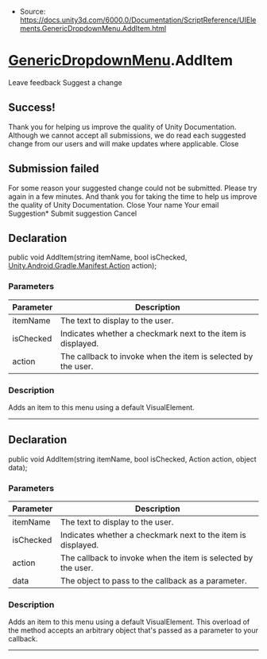 * Source: https://docs.unity3d.com/6000.0/Documentation/ScriptReference/UIElements.GenericDropdownMenu.AddItem.html

#  [GenericDropdownMenu](https://docs.unity3d.com/6000.0/Documentation/ScriptReference/UIElements.GenericDropdownMenu.html).AddItem
Leave feedback
Suggest a change
## Success!
Thank you for helping us improve the quality of Unity Documentation. Although we cannot accept all submissions, we do read each suggested change from our users and will make updates where applicable.
Close
## Submission failed
For some reason your suggested change could not be submitted. Please <a>try again</a> in a few minutes. And thank you for taking the time to help us improve the quality of Unity Documentation.
Close
Your name Your email Suggestion* Submit suggestion
Cancel
## Declaration
public void AddItem(string itemName, bool isChecked, [Unity.Android.Gradle.Manifest.Action](https://docs.unity3d.com/6000.0/Documentation/ScriptReference/Unity.Android.Gradle.Manifest.Action.html) action); 
### Parameters
Parameter | Description  
---|---  
itemName | The text to display to the user.  
isChecked | Indicates whether a checkmark next to the item is displayed.  
action | The callback to invoke when the item is selected by the user.  
### Description
Adds an item to this menu using a default VisualElement. 
* * *
## Declaration
public void AddItem(string itemName, bool isChecked, Action<object> action, object data); 
### Parameters
Parameter | Description  
---|---  
itemName | The text to display to the user.  
isChecked | Indicates whether a checkmark next to the item is displayed.  
action | The callback to invoke when the item is selected by the user.  
data | The object to pass to the callback as a parameter.  
### Description
Adds an item to this menu using a default VisualElement. 
This overload of the method accepts an arbitrary object that's passed as a parameter to your callback. 
* * *
